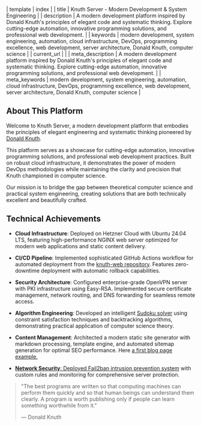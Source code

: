 | template | index |
| title | Knuth Server - Modern Development & System Engineering |
| description | A modern development platform inspired by Donald Knuth's principles of elegant code and systematic thinking. Explore cutting-edge automation, innovative programming solutions, and professional web development. |
| keywords | modern development, system engineering, automation, cloud infrastructure, DevOps, programming excellence, web development, server architecture, Donald Knuth, computer science |
| current_url |  |
| meta_description | A modern development platform inspired by Donald Knuth's principles of elegant code and systematic thinking. Explore cutting-edge automation, innovative programming solutions, and professional web development. |
| meta_keywords | modern development, system engineering, automation, cloud infrastructure, DevOps, programming excellence, web development, server architecture, Donald Knuth, computer science |

## About This Platform

Welcome to Knuth Server, a modern development platform that embodies the principles of elegant engineering and systematic thinking pioneered by <a href="/knuth.html">Donald Knuth</a>.

This platform serves as a showcase for cutting-edge automation, innovative programming solutions, and professional web development practices. Built on robust cloud infrastructure, it demonstrates the power of modern DevOps methodologies while maintaining the clarity and precision that Knuth championed in computer science.

Our mission is to bridge the gap between theoretical computer science and practical system engineering, creating solutions that are both technically excellent and beautifully crafted.

## Technical Achievements

- **Cloud Infrastructure**: Deployed on Hetzner Cloud with Ubuntu 24.04 LTS, featuring high-performance NGINX web server optimized for modern web applications and static content delivery.

- **CI/CD Pipeline**: Implemented sophisticated GitHub Actions workflow for automated deployment from the <a href="https://github.com/ane1990/knuth-web">knuth-web repository</a>. Features zero-downtime deployment with automatic rollback capabilities.

- **Security Architecture**: Configured enterprise-grade OpenVPN server with PKI infrastructure using Easy-RSA. Implemented secure certificate management, network routing, and DNS forwarding for seamless remote access.

- **Algorithm Engineering**: Developed an intelligent <a href="/sudoku_solver.html">Sudoku solver</a> using constraint satisfaction techniques and backtracking algorithms, demonstrating practical application of computer science theory.

- **Content Management**: Architected a modern static site generator with markdown processing, template engine, and automated sitemap generation for optimal SEO performance. Here <a href="/01-blog-a-new-starting-after-holidays.html"> a first blog page example.

- **Network Security**: Deployed <a href="/02-blog-a-fail2ban-quick-guide.html">Fail2ban intrusion prevention system</a> with custom rules and monitoring for comprehensive server protection. 

> "The best programs are written so that computing machines can perform them quickly and so that human beings can understand them clearly. A program is worth publishing only if people can learn something worthwhile from it."
>
> — Donald Knuth


